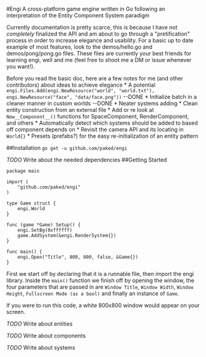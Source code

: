 #Engi 
A cross-platform game engine written in Go following an interpretation of the Entity Component System paradigm

Currently documentation is pretty scarce, this is because I have not *completely* finalized the API and am about to go through a "pretification" process in order to increase elegance and usability. For a basic up to date example of most features, look to the demos/hello.go and demos/pong/pong.go files. These files are currently your best friends for learning engi, well and me (feel free to shoot me a DM or issue whenever you want!).

Before you read the basic doc, here are a few notes for me (and other contributors) about ideas to achieve elegance
    * A potential ```engi.Files.Add(engi.NewResource("world", "world.txt"), engi.NewResource("face", "data/face.png"))``` --DONE
    * Initialize batch in a cleaner manner in custom worlds --DONE
    * Neater systems adding
    * Clean entity construction from an external file
    * Add or re look at ```New__Component__()``` functions for SpaceComponent, RenderComponent, and others
    * Automatically detect which systems should be added to based off component depends on
    * Revisit the camera API and its locating in ```World{}```
    * Presets (prefabs?) for the easy re-initialization of an entity pattern

##Installation
```go get -u github.com/paked/engi```

*TODO* Write about the needed dependencies
##Getting Started
```
package main
   
import (
	"github.com/paked/engi"
)

type Game struct {
	engi.World
}

func (game *Game) Setup() {
	engi.SetBg(0xffffff)
	game.AddSystem(&engi.RenderSystem{})
}

func main() {
	engi.Open("Title", 800, 800, false, &Game{})
}

```

First we start off by declaring that it is a runnable file, then import the engi library. Inside the ```main()``` function we finish off by opening the window, the four parameters that are passed in are ```Window Title```, ```Window Width```, ```Window Height```, ```Fullscreen Mode (as a bool)``` and finally an instance of ```Game```.

If you were to run this code, a white 800x800 window would appear on your screen.


*TODO* Write about entities

*TODO* Write about components

*TODO* Write about systems





